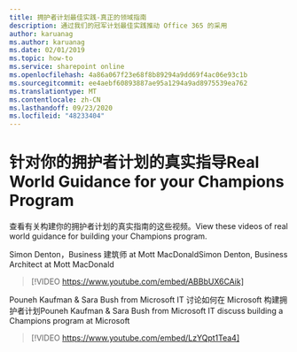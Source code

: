 ```yaml
---
title: 拥护者计划最佳实践-真正的领域指南
description: 通过我们的冠军计划最佳实践推动 Office 365 的采用
author: karuanag
ms.author: karuanag
ms.date: 02/01/2019
ms.topic: how-to
ms.service: sharepoint online
ms.openlocfilehash: 4a86a067f23e68f8b89294a9dd69f4ac06e93c1b
ms.sourcegitcommit: ee4aebf60893887ae95a1294a9ad8975539ea762
ms.translationtype: MT
ms.contentlocale: zh-CN
ms.lasthandoff: 09/23/2020
ms.locfileid: "48233404"
---
```

# <a name="real-world-guidance-for-your-champions-program"></a><span data-ttu-id="3866a-103">针对你的拥护者计划的真实指导</span><span class="sxs-lookup"><span data-stu-id="3866a-103">Real World Guidance for your Champions Program</span></span>

<span data-ttu-id="3866a-104">查看有关构建你的拥护者计划的真实指南的这些视频。</span><span class="sxs-lookup"><span data-stu-id="3866a-104">View these videos of real world guidance for building your Champions program.</span></span>  

<span data-ttu-id="3866a-105">Simon Denton，Business 建筑师 at Mott MacDonald</span><span class="sxs-lookup"><span data-stu-id="3866a-105">Simon Denton, Business Architect at Mott MacDonald</span></span>

> [!VIDEO https://www.youtube.com/embed/ABBbUX6CAik]

<span data-ttu-id="3866a-106">Pouneh Kaufman & Sara Bush from Microsoft IT 讨论如何在 Microsoft 构建拥护者计划</span><span class="sxs-lookup"><span data-stu-id="3866a-106">Pouneh Kaufman & Sara Bush from Microsoft IT discuss building a Champions program at Microsoft</span></span>

> [!VIDEO https://www.youtube.com/embed/LzYQpt1Tea4]
